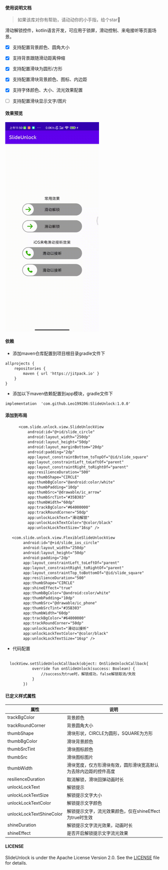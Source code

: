 #### 使用说明文档
> 如果该库对你有帮助，请动动你的小手指，给个star🤩   

滑动解锁控件，kotlin语言开发，可应用于锁屏，滑动控制、来电接听等页面场景。
  

- [x] 支持配置背景颜色、圆角大小
- [x] 支持背景跟随滑动距离伸缩
- [x] 支持配置滑块为圆形/方形
- [x] 支持配置滑块背景颜色、图标、内边距
- [x] 支持字体颜色、大小、流光效果配置
- [ ] 支持配置滑块显示文字/图片




#### 效果预览
<img src="https://raw.githubusercontent.com/Leo199206/SlideUnlock/main/image/device-2021-02-24-115028.gif" width="300" heght="500" align=center />


#### 依赖
+ 添加maven仓库配置到项目根目录gradle文件下

```
allprojects {
    repositories {
        maven { url 'https://jitpack.io' }
    }
}
```

+ 添加以下maven依赖配置到app模块，gradle文件下

```
implementation  'com.github.Leo199206:SlideUnlock:1.0.0'
```

#### 添加到布局

```
      <com.slide.unlock.view.SlideUnlockView
          android:id="@+id/slide_circle"
          android:layout_width="250dp"
          android:layout_height="50dp"
          android:layout_marginBottom="20dp"
          android:padding="2dp"
          app:layout_constraintBottom_toTopOf="@id/slide_square"
          app:layout_constraintLeft_toLeftOf="parent"
          app:layout_constraintRight_toRightOf="parent"
          app:resilienceDuration="500"
          app:thumbShape="CIRCLE"
          app:thumbBgColor="@android:color/white"
          app:thumbPadding="10dp"
          app:thumbSrc="@drawable/ic_arrow"
          app:thumbSrcTint="#35B303"
          app:thumbWidth="60dp"
          app:trackBgColor="#64000000"
          app:trackRoundCorner="50dp"
          app:unlockLockText="滑动解锁"
          app:unlockLockTextColor="@color/black"
          app:unlockLockTextSize="16sp" />

   <com.slide.unlock.view.FlexibleSlideUnlockView
        android:id="@+id/slide_ios_circle"
        android:layout_width="250dp"
        android:layout_height="50dp"
        android:padding="2dp"
        app:layout_constraintLeft_toLeftOf="parent"
        app:layout_constraintRight_toRightOf="parent"
        app:layout_constraintTop_toBottomOf="@id/slide_square"
        app:resilienceDuration="500"
        app:thumbShape="CIRCLE"
        app:shineEffect="true"
        app:thumbBgColor="@android:color/white"
        app:thumbPadding="10dp"
        app:thumbSrc="@drawable/ic_phone"
        app:thumbSrcTint="#35B303"
        app:thumbWidth="60dp"
        app:trackBgColor="#64000000"
        app:trackRoundCorner="50dp"
        app:unlockLockText="滑动以接听"
        app:unlockLockTextColor="@color/black"
        app:unlockLockTextSize="16sp" />
```

+ 代码配置

```

  lockView.setSlideUnlockCallback(object: OnSlideUnlockCallback{
            override fun onSlideUnlock(success: Boolean) {
                //success为true时，解锁成功，false解锁取消/失败
            }
        })

```


#### 已定义样式属性

| 属性  | 说明 |
| --- | --- |
| trackBgColor | 背景颜色 |
| trackRoundCorner | 背景圆角大小 |
| thumbShape | 滑块形状，CIRCLE为圆形，SQUARE为方形 |
| thumbBgColor | 滑块背景颜色 |
| thumbSrcTint | 滑块图标颜色 | 
| thumbSrc | 滑块图标图片 | 
| thumbWidth | 滑块宽度，仅方形滑块有效，圆形滑块宽高默认为去除内边距的控件高度 |
| resilienceDuration | 取消解锁，滑块回弹动画时长 |
| unlockLockText | 解锁提示 |
| unlockLockTextSize | 解锁提示文字大小 |
| unlockLockTextColor | 解锁提示文字颜色 |
| unlockLockTextShineColor | 解锁提示文字，流光效果颜色，仅在shineEffect为true时生效 |
| shineDuration | 解锁提示文字流光效果，动画时长 |
| shineEffect | 是否开启解锁提示文字流光效果 |


#### LICENSE
SlideUnlock is under the Apache License Version 2.0. See the [LICENSE](https://raw.githubusercontent.com/Leo199206/SlideUnlock/main/LICENSE) file for details.